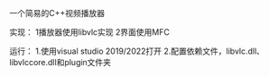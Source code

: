 一个简易的C++视频播放器

实现：
  1播放器使用libvlc实现
  2界面使用MFC

运行：
  1.使用visual studio 2019/2022打开
  2.配置依赖文件，libvlc.dll、libvlccore.dll和plugin文件夹
